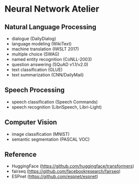 # Neural Network Atelier
## Natural Language Processing
- dialogue (DailyDialog)
- language modeling (WikiText)
- machine translation (IWSLT 2017)
- multiple choice (SWAG)
- named entity recognition (CoNLL-2003)
- question answering (SQuAD v1.1/v2.0)
- text classification (GLUE)
- text summarization (CNN/DailyMail)

## Speech Processing
- speech classification (Speech Commands)
- speech recognition (LibriSpeech, Libri-Light)

## Computer Vision
- image classification (MNIST)
- semantic segmentation (PASCAL VOC)

## Reference
- HuggingFace (https://github.com/huggingface/transformers)
- fairseq (https://github.com/facebookresearch/fairseq)
- ESPnet (https://github.com/espnet/espnet)
